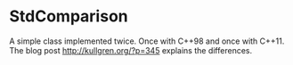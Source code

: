 StdComparison
=============
A simple class implemented twice. Once with C++98 and once with C++11.
The blog post http://kullgren.org/?p=345 explains the differences.
